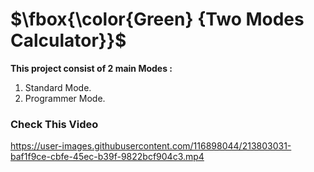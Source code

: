 
# $\fbox{\color{Green} {Two Modes Calculator}}$

**This project consist of 2 main Modes :**
1. Standard Mode.
2. Programmer Mode.

### Check This Video

https://user-images.githubusercontent.com/116898044/213803031-baf1f9ce-cbfe-45ec-b39f-9822bcf904c3.mp4





